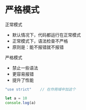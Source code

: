 # 严格模式

正常模式

- 默认情况下，代码都运行在正常模式
- 正常模式下，语法检查不严格
- 原则是：能不报错就不报错

严格模式

- 禁止一些语法
- 更容易报错
- 提升了性能



``` javascript {1}
"use strict"	// 在作用域中加这个

let a = 10
console.log(a)
```



